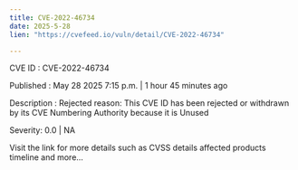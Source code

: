 ```yaml
---
title: CVE-2022-46734
date: 2025-5-28
lien: "https://cvefeed.io/vuln/detail/CVE-2022-46734"

---
```


CVE ID : CVE-2022-46734

Published :  May 28
2025
7:15 p.m. | 1 hour
45 minutes ago

Description : Rejected reason: This CVE ID has been rejected or withdrawn by its CVE Numbering Authority because it is Unused

Severity: 0.0 | NA

Visit the link for more details
such as CVSS details
affected products
timeline
and more...
